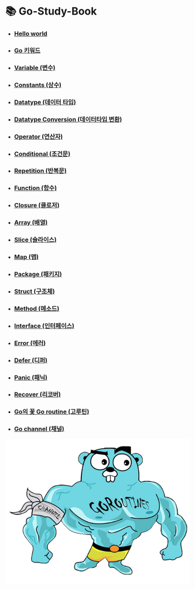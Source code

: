 # 📚 Go-Study-Book

- ### [Hello world](./Go/Helloworld/Helloworld.md)
- ### [Go 키워드](./Go/Gokeyword/Gokeyword.md)
- ### [Variable (변수)](./Go/variable/variable.md)
- ### [Constants (상수)](./Go/Constants/Constants.md)
- ### [Datatype (데이터 타입)](./Go/Datatype/all.md)
- ### [Datatype Conversion (데이터타입 변환)](./Go/Datatypeconversion/Datatypeconversion.md)
- ### [Operator (연산자)](./Go/Operator/all.md)
- ### [Conditional (조건문)](./Go/conditional/all.md)
- ### [Repetition (반복문)](./Go/Repetition/all.md)
- ### [Function (함수)](./Go/function/all.md)
- ### [Closure (클로저)](./Go/Closure/closure.md)
- ### [Array (배열)](./Go/array/ary.md)
- ### [Slice (슬라이스)](./Go/Slice/all.md)
- ### [Map (맵)](./Go/Map/map.md)
- ### [Package (패키지)](./Go/gopackage/all.md)
- ### [Struct (구조체)](./Go/struct/struct.md)
- ### [Method (메소드)](./Go/method/method.md)
- ### [Interface (인터페이스)](./Go/interface/interface.md)
- ### [Error (에러)](./Go/error/error.md)
- ### [Defer (디퍼)](./Go/defer/defer.md)
- ### [Panic (패닉)](./Go/panic/panic.md)
- ### [Recover (리코버)](./Go/recover/recover.md)
- ### [Go의 꽃 Go routine (고루틴)](./Go/goroutine/goroutine.md)
- ### [Go channel (채널)](./Go/channel/channel.md)


![Golang](./Go/img/healthgo.jpeg)